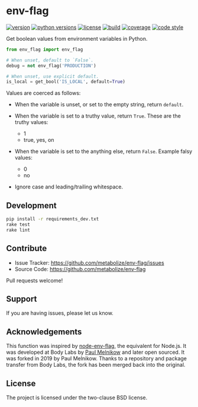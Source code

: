 # env-flag

[![version](https://img.shields.io/pypi/v/env-flag?style=flat-square)][pypi]
[![python versions](https://img.shields.io/pypi/pyversions/env-flag?style=flat-square)][pypi]
[![license](https://img.shields.io/pypi/l/env-flag?style=flat-square)][pypi]
[![build](https://img.shields.io/circleci/project/github/metabolize/env-flag/master?style=flat-square)][build]
[![coverage](https://img.shields.io/badge/coverage-100%25-brightgreen.svg?style=flat-square)][coverage]
[![code style](https://img.shields.io/badge/code%20style-black-black?style=flat-square)][black]

Get boolean values from environment variables in Python.

[pypi]: https://pypi.org/project/env-flag/
[build]: https://circleci.com/gh/metabolize/env-flag/tree/master
[coverage]: https://github.com/metabolize/env-flag/blob/master/.coveragerc
[black]: https://black.readthedocs.io/en/stable/

```py
from env_flag import env_flag

# When unset, default to `False`.
debug = not env_flag('PRODUCTION')

# When unset, use explicit default.
is_local = get_bool('IS_LOCAL', default=True)
```

Values are coerced as follows:

- When the variable is unset, or set to the empty string, return `default`.
- When the variable is set to a truthy value, return `True`.
  These are the truthy values:

    - 1
    - true, yes, on

- When the variable is set to the anything else, return `False`.
  Example falsy values:

    - 0
    - no

- Ignore case and leading/trailing whitespace.


## Development

```sh
pip install -r requirements_dev.txt
rake test
rake lint
```


## Contribute

- Issue Tracker: https://github.com/metabolize/env-flag/issues
- Source Code: https://github.com/metabolize/env-flag

Pull requests welcome!


## Support

If you are having issues, please let us know.


## Acknowledgements

This function was inspired by [node-env-flag][], the equivalent for Node.js.
It was developed at Body Labs by [Paul Melnikow][] and later open sourced.
It was forked in 2019 by Paul Melnikow. Thanks to a repository and package
transfer from Body Labs, the fork has been merged back into the original.

[node-env-flag]: https://www.npmjs.com/package/node-env-flag
[paul melnikow]: https://github.com/paulmelnikow


## License

The project is licensed under the two-clause BSD license.
